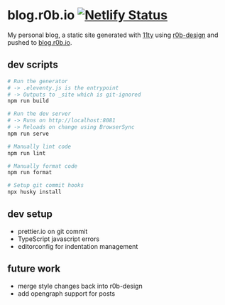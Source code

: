 # blog.r0b.io [![Netlify Status](https://api.netlify.com/api/v1/badges/e6495d2d-ccc5-4104-b32f-905a159eea3c/deploy-status)](https://app.netlify.com/sites/blog-r0b-io/deploys)

My personal blog, a static site generated with [11ty](https://www.11ty.dev/)
using [r0b-design](https://github.com/robb-j/r0b-design/)
and pushed to [blog.r0b.io](blog.r0b.io).

## dev scripts

```bash
# Run the generator
# -> .eleventy.js is the entrypoint
# -> Outputs to _site which is git-ignored
npm run build

# Run the dev server
# -> Runs on http://localhost:8081
# -> Reloads on change using BrowserSync
npm run serve

# Manually lint code
npm run lint

# Manually format code
npm run format

# Setup git commit hooks
npx husky install
```

## dev setup

- prettier.io on git commit
- TypeScript javascript errors
- editorconfig for indentation management

## future work

- merge style changes back into r0b-design
- add opengraph support for posts
